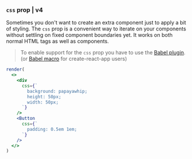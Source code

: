 ### `css` prop | v4

Sometimes you don't want to create an extra component just to apply a bit of styling. The `css` prop is a convenient way to iterate on your components without settling on fixed component boundaries yet. It works on both normal HTML tags as well as components.

> To enable support for the `css` prop you have to use the [Babel plugin](/docs/tooling#babel-plugin). (or [Babel macro](/docs/tooling#babel-macro) for create-react-app users)

```jsx
render(
  <>
    <div
      css={`
        background: papayawhip;
        height: 50px;
        width: 50px;
      `}
    />
    <Button
      css={`
        padding: 0.5em 1em;
      `}
    />
  </>
)
```
